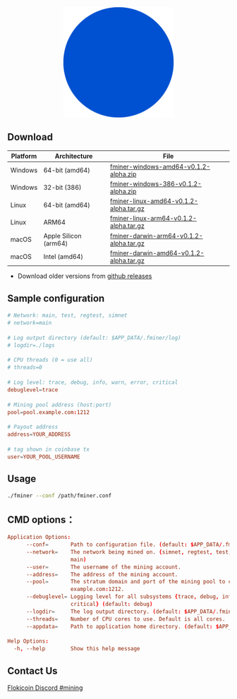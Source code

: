 <div align="center">
  <img src="/logo.svg" alt="logo" width="250" />
</div>



## Download

| Platform | Architecture | File |
|----------|--------------|------|
| Windows  | 64-bit (amd64) | [fminer-windows-amd64-v0.1.2-alpha.zip](https://github.com/fpoolnet/fminer/releases/download/v0.1.2-alpha/fminer-windows-amd64-v0.1.2-alpha.zip) |
| Windows  | 32-bit (386)   | [fminer-windows-386-v0.1.2-alpha.zip](https://github.com/fpoolnet/fminer/releases/download/v0.1.2-alpha/fminer-windows-386-v0.1.2-alpha.zip) |
| Linux    | 64-bit (amd64) | [fminer-linux-amd64-v0.1.2-alpha.tar.gz](https://github.com/fpoolnet/fminer/releases/download/v0.1.2-alpha/fminer-linux-amd64-v0.1.2-alpha.tar.gz) |
| Linux    | ARM64          | [fminer-linux-arm64-v0.1.2-alpha.tar.gz](https://github.com/fpoolnet/fminer/releases/download/v0.1.2-alpha/fminer-linux-arm64-v0.1.2-alpha.tar.gz) |
| macOS    | Apple Silicon (arm64) | [fminer-darwin-arm64-v0.1.2-alpha.tar.gz](https://github.com/fpoolnet/fminer/releases/download/v0.1.2-alpha/fminer-darwin-arm64-v0.1.2-alpha.tar.gz) |
| macOS    | Intel (amd64)  | [fminer-darwin-amd64-v0.1.2-alpha.tar.gz](https://github.com/fpoolnet/fminer/releases/download/v0.1.2-alpha/fminer-darwin-amd64-v0.1.2-alpha.tar.gz) |

- Download older versions from [github releases](https://github.com/fpoolnet/fminer/releases)

## Sample configuration

```conf
# Network: main, test, regtest, simnet
# network=main

# Log output directory (default: $APP_DATA/.fminer/log)
# logdir=./logs

# CPU threads (0 = use all)
# threads=0

# Log level: trace, debug, info, warn, error, critical
debuglevel=trace

# Mining pool address (host:port)
pool=pool.example.com:1212

# Payout address
address=YOUR_ADDRESS

# tag shown in coinbase tx
user=YOUR_POOL_USERNAME

```

## Usage

```sh
./fminer --conf /path/fminer.conf
```

## CMD options：

```conf
Application Options:
      --conf=       Path to configuration file. (default: $APP_DATA/.fminer/fminer.conf)
      --network=    The network being mined on. {simnet, regtest, test, main} (default:
                    main)
      --user=       The username of the mining account.
      --address=    The address of the mining account.
      --pool=       The stratum domain and port of the mining pool to connect to. eg.
                    example.com:1212.
      --debuglevel= Logging level for all subsystems {trace, debug, info, warn, error,
                    critical} (default: debug)
      --logdir=     The log output directory. (default: $APP_DATA/.fminer/log)
      --threads=    Number of CPU cores to use. Default is all cores.
      --appdata=    Path to application home directory. (default: $APP_DATA/.fminer)

Help Options:
  -h, --help        Show this help message
```



## Contact Us

[Flokicoin Discord #mining](https://flokicoin.org/discord)